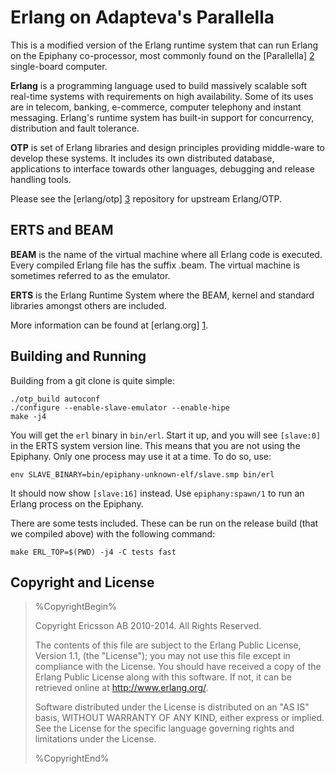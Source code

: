 Erlang on Adapteva's Parallella
===============================

This is a modified version of the Erlang runtime system that can run Erlang on
the Epiphany co-processor, most commonly found on the [Parallella] [2]
single-board computer.

**Erlang** is a programming language used to build massively scalable soft
real-time systems with requirements on high availability. Some of its uses are
in telecom, banking, e-commerce, computer telephony and instant messaging.
Erlang's runtime system has built-in support for concurrency, distribution and
fault tolerance.

**OTP** is set of Erlang libraries and design principles providing
middle-ware to develop these systems. It includes its own distributed
database, applications to interface towards other languages, debugging
and release handling tools.

Please see the [erlang/otp] [3] repository for upstream Erlang/OTP.

ERTS and BEAM
-------------
**BEAM** is the name of the virtual machine where all Erlang code is executed.
Every compiled Erlang file has the suffix .beam. The virtual machine
is sometimes referred to as the emulator.

**ERTS** is the Erlang Runtime System where the BEAM, kernel and
standard libraries amongst others are included.

More information can be found at [erlang.org] [1].

Building and Running
--------------------
Building from a git clone is quite simple:

    ./otp_build autoconf
    ./configure --enable-slave-emulator --enable-hipe
    make -j4

You will get the `erl` binary in `bin/erl`. Start it up, and you will see
`[slave:0]` in the ERTS system version line. This means that you are not using
the Epiphany. Only one process may use it at a time. To do so, use:

    env SLAVE_BINARY=bin/epiphany-unknown-elf/slave.smp bin/erl

It should now show `[slave:16]` instead. Use `epiphany:spawn/1` to run an Erlang
process on the Epiphany.

There are some tests included. These can be run on the release build (that we
compiled above) with the following command:

    make ERL_TOP=$(PWD) -j4 -C tests fast

Copyright and License
---------------------

> %CopyrightBegin%
>
> Copyright Ericsson AB 2010-2014. All Rights Reserved.
>
> The contents of this file are subject to the Erlang Public License,
> Version 1.1, (the "License"); you may not use this file except in
> compliance with the License. You should have received a copy of the
> Erlang Public License along with this software. If not, it can be
> retrieved online at http://www.erlang.org/.
>
> Software distributed under the License is distributed on an "AS IS"
> basis, WITHOUT WARRANTY OF ANY KIND, either express or implied. See
> the License for the specific language governing rights and limitations
> under the License.
>
> %CopyrightEnd%



   [1]: http://www.erlang.org
   [2]: https://www.parallella.org/
   [3]: https://github.com/erlang/otp
